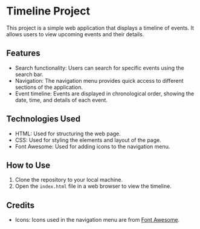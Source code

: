 # Timeline Project

This project is a simple web application that displays a timeline of events. It allows users to view upcoming events and their details.

## Features

- Search functionality: Users can search for specific events using the search bar.
- Navigation: The navigation menu provides quick access to different sections of the application.
- Event timeline: Events are displayed in chronological order, showing the date, time, and details of each event.

## Technologies Used

- HTML: Used for structuring the web page.
- CSS: Used for styling the elements and layout of the page.
- Font Awesome: Used for adding icons to the navigation menu.

## How to Use

1. Clone the repository to your local machine.
2. Open the `index.html` file in a web browser to view the timeline.

## Credits

- Icons: Icons used in the navigation menu are from [Font Awesome](https://fontawesome.com/).

